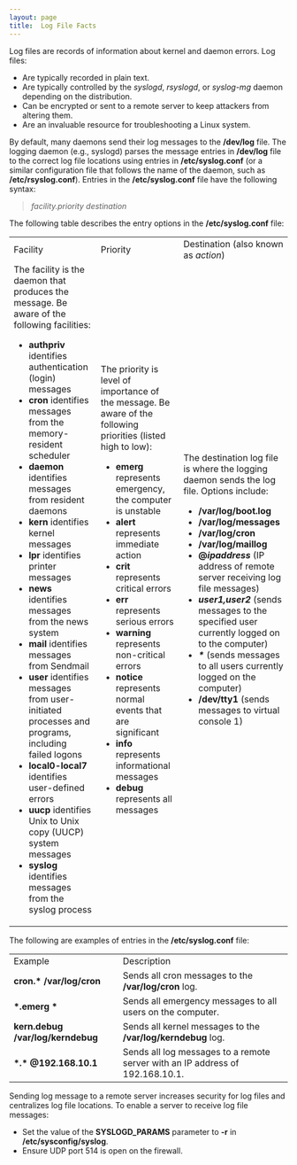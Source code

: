 ```yaml
---
layout: page
title:  Log File Facts
---
```


Log files are records of information about kernel and daemon errors. Log
files:

  * Are typically recorded in plain text.
  * Are typically controlled by the _syslogd_, _rsyslogd_, or _syslog-mg_ daemon depending on the distribution. 
  * Can be encrypted or sent to a remote server to keep attackers from altering them.
  * Are an invaluable resource for troubleshooting a Linux system.

By default, many daemons send their log messages to the **/dev/log** file. The
logging daemon (e.g., syslogd) parses the message entries in **/dev/log** file
to the correct log file locations using entries in **/etc/syslog.conf** (or a
similar configuration file that follows the name of the daemon, such as
**/etc/rsyslog.conf**). Entries in the **/etc/syslog.conf** file have the
following syntax:

> _facility.priority destination_

The following table describes the entry options in the **/etc/syslog.conf**
file:

<table>

<tr> <td>Facility</td> <td>Priority</td> <td>Destination (also known as
<i>action</i>)</td>

</tr>

<tr> <td>The facility is the daemon that produces the message. Be aware of the
following facilities:

<ul>

<li><b>authpriv </b>identifies authentication (login) messages

</li>

<li><b>cron </b>identifies messages from the memory-resident scheduler

</li>

<li><b>daemon </b>identifies messages from resident daemons

</li>

<li><b>kern </b>identifies kernel messages

</li>

<li><b>lpr </b>identifies printer messages

</li>

<li><b>news </b>identifies messages from the news system

</li>

<li><b>mail </b>identifies messages from Sendmail

</li>

<li><b>user </b>identifies messages from user-initiated processes and
programs, including failed logons

</li>

<li><b>local0-local7 </b>identifies user-defined errors

</li>

<li><b>uucp </b>identifies Unix to Unix copy (UUCP) system messages

</li>

<li><b>syslog </b>identifies messages from the syslog process

</li>

</ul> </td> <td>The priority is level of importance of the message. Be aware
of the following priorities (listed high to low):

<ul>

<li><b>emerg </b>represents<b> </b>emergency, the computer is unstable

</li>

<li><b>alert </b>represents<b> </b>immediate action

</li>

<li><b>crit </b>represents<b> </b>critical errors

</li>

<li><b>err </b>represents<b> </b>serious errors

</li>

<li><b>warning </b>represents<b> </b>non-critical errors

</li>

<li><b>notice </b>represents<b> </b>normal events that are significant

</li>

<li><b>info </b>represents<b> </b>informational messages

</li>

<li><b>debug </b>represents<b> </b>all messages

</li>

</ul>



</td> <td>The destination log file is where the logging daemon sends the log
file. Options include:

<ul>

<li><b>/var/log/boot.log</b>

</li>

<li><b>/var/log/messages </b>

</li>

<li><b>/var/log/cron</b>

</li>

<li><b>/var/log/maillog</b>

</li>

<li><b>@<i>ipaddress </i></b>(IP address of remote server receiving log file
messages)

</li>

<li><i><b>user1,user2 </b></i>(sends messages to the specified user currently
logged on to the computer)

</li>

<li><i><b>* </b></i>(sends messages to all users currently logged on the
computer)

</li>

<li><b>/dev/tty1</b> (sends messages to virtual console 1)

</li>

</ul>



</td>

</tr> </table>

The following are examples of entries in the **/etc/syslog.conf** file:

<table>

<tr> <td>Example</td> <td>Description</td>

</tr>

<tr> <td><b>cron.*             /var/log/cron</b> </td> <td>Sends all cron
messages to the <b>/var/log/cron </b> log.</td>

</tr>

<tr> <td><b>*.emerg         *</b> </td> <td>Sends all emergency messages to
all users on the computer.</td>

</tr>

<tr> <td><b>kern.debug    /var/log/kerndebug</b></td> <td>Sends all kernel
messages to the <b>/var/log/kerndebug</b> log.</td>

</tr>

<tr> <td><b>*.*                   @192.168.10.1</b></td> <td>Sends all log
messages to a remote server with an IP address of 192.168.10.1.</td>

</tr> </table>

Sending log message to a remote server increases security for log files and
centralizes log file locations. To enable a server to receive log file
messages:

  * Set the value of the **SYSLOGD_PARAMS** parameter to **-r** in **/etc/sysconfig/syslog**.
  * Ensure UDP port 514 is open on the firewall.

